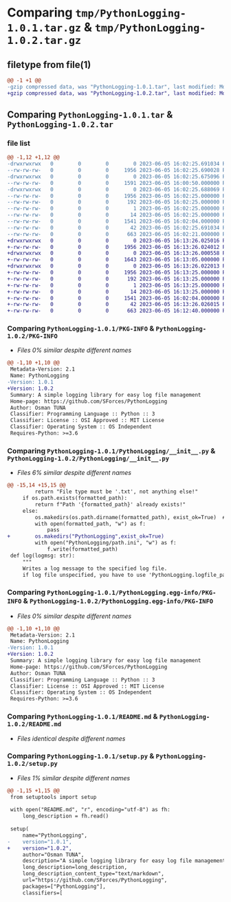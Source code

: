 # Comparing `tmp/PythonLogging-1.0.1.tar.gz` & `tmp/PythonLogging-1.0.2.tar.gz`

## filetype from file(1)

```diff
@@ -1 +1 @@
-gzip compressed data, was "PythonLogging-1.0.1.tar", last modified: Mon Jun  5 16:02:25 2023, max compression
+gzip compressed data, was "PythonLogging-1.0.2.tar", last modified: Mon Jun  5 16:13:26 2023, max compression
```

## Comparing `PythonLogging-1.0.1.tar` & `PythonLogging-1.0.2.tar`

### file list

```diff
@@ -1,12 +1,12 @@
-drwxrwxrwx   0        0        0        0 2023-06-05 16:02:25.691034 PythonLogging-1.0.1/
--rw-rw-rw-   0        0        0     1956 2023-06-05 16:02:25.690028 PythonLogging-1.0.1/PKG-INFO
-drwxrwxrwx   0        0        0        0 2023-06-05 16:02:25.675096 PythonLogging-1.0.1/PythonLogging/
--rw-rw-rw-   0        0        0     1591 2023-06-05 16:00:50.000000 PythonLogging-1.0.1/PythonLogging/__init__.py
-drwxrwxrwx   0        0        0        0 2023-06-05 16:02:25.688069 PythonLogging-1.0.1/PythonLogging.egg-info/
--rw-rw-rw-   0        0        0     1956 2023-06-05 16:02:25.000000 PythonLogging-1.0.1/PythonLogging.egg-info/PKG-INFO
--rw-rw-rw-   0        0        0      192 2023-06-05 16:02:25.000000 PythonLogging-1.0.1/PythonLogging.egg-info/SOURCES.txt
--rw-rw-rw-   0        0        0        1 2023-06-05 16:02:25.000000 PythonLogging-1.0.1/PythonLogging.egg-info/dependency_links.txt
--rw-rw-rw-   0        0        0       14 2023-06-05 16:02:25.000000 PythonLogging-1.0.1/PythonLogging.egg-info/top_level.txt
--rw-rw-rw-   0        0        0     1541 2023-06-05 16:02:04.000000 PythonLogging-1.0.1/README.md
--rw-rw-rw-   0        0        0       42 2023-06-05 16:02:25.691034 PythonLogging-1.0.1/setup.cfg
--rw-rw-rw-   0        0        0      663 2023-06-05 16:02:21.000000 PythonLogging-1.0.1/setup.py
+drwxrwxrwx   0        0        0        0 2023-06-05 16:13:26.025016 PythonLogging-1.0.2/
+-rw-rw-rw-   0        0        0     1956 2023-06-05 16:13:26.024012 PythonLogging-1.0.2/PKG-INFO
+drwxrwxrwx   0        0        0        0 2023-06-05 16:13:26.000558 PythonLogging-1.0.2/PythonLogging/
+-rw-rw-rw-   0        0        0     1643 2023-06-05 16:13:05.000000 PythonLogging-1.0.2/PythonLogging/__init__.py
+drwxrwxrwx   0        0        0        0 2023-06-05 16:13:26.022013 PythonLogging-1.0.2/PythonLogging.egg-info/
+-rw-rw-rw-   0        0        0     1956 2023-06-05 16:13:25.000000 PythonLogging-1.0.2/PythonLogging.egg-info/PKG-INFO
+-rw-rw-rw-   0        0        0      192 2023-06-05 16:13:25.000000 PythonLogging-1.0.2/PythonLogging.egg-info/SOURCES.txt
+-rw-rw-rw-   0        0        0        1 2023-06-05 16:13:25.000000 PythonLogging-1.0.2/PythonLogging.egg-info/dependency_links.txt
+-rw-rw-rw-   0        0        0       14 2023-06-05 16:13:25.000000 PythonLogging-1.0.2/PythonLogging.egg-info/top_level.txt
+-rw-rw-rw-   0        0        0     1541 2023-06-05 16:02:04.000000 PythonLogging-1.0.2/README.md
+-rw-rw-rw-   0        0        0       42 2023-06-05 16:13:26.026015 PythonLogging-1.0.2/setup.cfg
+-rw-rw-rw-   0        0        0      663 2023-06-05 16:12:40.000000 PythonLogging-1.0.2/setup.py
```

### Comparing `PythonLogging-1.0.1/PKG-INFO` & `PythonLogging-1.0.2/PKG-INFO`

 * *Files 0% similar despite different names*

```diff
@@ -1,10 +1,10 @@
 Metadata-Version: 2.1
 Name: PythonLogging
-Version: 1.0.1
+Version: 1.0.2
 Summary: A simple logging library for easy log file management
 Home-page: https://github.com/SForces/PythonLogging
 Author: Osman TUNA
 Classifier: Programming Language :: Python :: 3
 Classifier: License :: OSI Approved :: MIT License
 Classifier: Operating System :: OS Independent
 Requires-Python: >=3.6
```

### Comparing `PythonLogging-1.0.1/PythonLogging/__init__.py` & `PythonLogging-1.0.2/PythonLogging/__init__.py`

 * *Files 6% similar despite different names*

```diff
@@ -15,14 +15,15 @@
         return "File type must be '.txt', not anything else!"
     if os.path.exists(formatted_path):
         return f"Path '{formatted_path}' already exists!"
     else:
         os.makedirs(os.path.dirname(formatted_path), exist_ok=True)  # Yeni dizini oluştur
         with open(formatted_path, "w") as f:
             pass
+        os.makedirs("PythonLogging",exist_ok=True)
         with open("PythonLogging/path.ini", "w") as f:
             f.write(formatted_path)
 def log(logmsg: str):
     """
     Writes a log message to the specified log file.
     if log file unspecified, you have to use 'PythonLogging.logfile_path('yourpath')'
```

### Comparing `PythonLogging-1.0.1/PythonLogging.egg-info/PKG-INFO` & `PythonLogging-1.0.2/PythonLogging.egg-info/PKG-INFO`

 * *Files 0% similar despite different names*

```diff
@@ -1,10 +1,10 @@
 Metadata-Version: 2.1
 Name: PythonLogging
-Version: 1.0.1
+Version: 1.0.2
 Summary: A simple logging library for easy log file management
 Home-page: https://github.com/SForces/PythonLogging
 Author: Osman TUNA
 Classifier: Programming Language :: Python :: 3
 Classifier: License :: OSI Approved :: MIT License
 Classifier: Operating System :: OS Independent
 Requires-Python: >=3.6
```

### Comparing `PythonLogging-1.0.1/README.md` & `PythonLogging-1.0.2/README.md`

 * *Files identical despite different names*

### Comparing `PythonLogging-1.0.1/setup.py` & `PythonLogging-1.0.2/setup.py`

 * *Files 1% similar despite different names*

```diff
@@ -1,15 +1,15 @@
 from setuptools import setup
 
 with open("README.md", "r", encoding="utf-8") as fh:
     long_description = fh.read()
 
 setup(
     name="PythonLogging",
-    version="1.0.1",
+    version="1.0.2",
     author="Osman TUNA",
     description="A simple logging library for easy log file management",
     long_description=long_description,
     long_description_content_type="text/markdown",
     url="https://github.com/SForces/PythonLogging",
     packages=["PythonLogging"],
     classifiers=[
```

